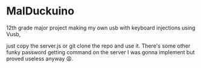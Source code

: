 # MalDuckuino
12th grade major project making my own usb with keyboard injections using Vusb,

just copy the server.js or git clone the repo and use it. There's some other funky password getting command on the server I was gonna implement but proved useless anyway :weary:. 
